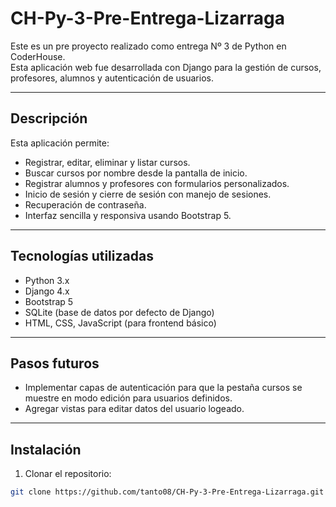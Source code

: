 # CH-Py-3-Pre-Entrega-Lizarraga

Este es un pre proyecto realizado como entrega Nº 3 de Python en CoderHouse.  
Esta aplicación web fue desarrollada con Django para la gestión de cursos, profesores, alumnos y autenticación de usuarios.

---

## Descripción

Esta aplicación permite:

- Registrar, editar, eliminar y listar cursos.
- Buscar cursos por nombre desde la pantalla de inicio.
- Registrar alumnos y profesores con formularios personalizados.
- Inicio de sesión y cierre de sesión con manejo de sesiones.
- Recuperación de contraseña.
- Interfaz sencilla y responsiva usando Bootstrap 5.

---

## Tecnologías utilizadas

- Python 3.x
- Django 4.x
- Bootstrap 5
- SQLite (base de datos por defecto de Django)
- HTML, CSS, JavaScript (para frontend básico)

---

## Pasos futuros
- Implementar capas de autenticación para que la pestaña cursos se muestre en modo edición para usuarios definidos.
- Agregar vistas para editar datos del usuario logeado.

---

## Instalación

1. Clonar el repositorio:

```bash
git clone https://github.com/tanto08/CH-Py-3-Pre-Entrega-Lizarraga.git
